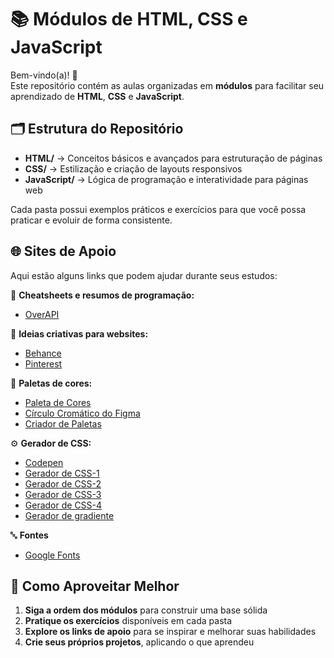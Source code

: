# 📚 Módulos de HTML, CSS e JavaScript  

Bem-vindo(a)! 👋  
Este repositório contém as aulas organizadas em **módulos** para facilitar seu aprendizado de **HTML**, **CSS** e **JavaScript**.  

## 🗂️ Estrutura do Repositório  
- **HTML/** → Conceitos básicos e avançados para estruturação de páginas  
- **CSS/** → Estilização e criação de layouts responsivos  
- **JavaScript/** → Lógica de programação e interatividade para páginas web  

Cada pasta possui exemplos práticos e exercícios para que você possa praticar e evoluir de forma consistente.  

## 🌐 Sites de Apoio  
Aqui estão alguns links que podem ajudar durante seus estudos:  

📖 **Cheatsheets e resumos de programação:**  
- [OverAPI](https://overapi.com/)  

🎨 **Ideias criativas para websites:**  
- [Behance](https://www.behance.net/)  
- [Pinterest](https://br.pinterest.com/)

🌈 **Paletas de cores:**  
- [Paleta de Cores](https://paletadecores.com/)  
- [Círculo Cromático do Figma](https://www.figma.com/pt-br/circulo-cromatico/)
- [Criador de Paletas](https://palettemaker.com/)

⚙️​ **Gerador de CSS:**
- [Codepen](https://codepen.io/)
- [Gerador de CSS-1](https://angrytools.com/css/animation/)
- [Gerador de CSS-2](https://cssgenerator.org/)
- [Gerador de CSS-3](https://webcode.tools/css-generator)
- [Gerador de CSS-4](https://css-generator.netlify.app/)
- [Gerador de gradiente](https://cssgradient.io/)


🔤  **Fontes**  
- [Google Fonts](https://fonts.google.com/)

## 🚀 Como Aproveitar Melhor  
1. **Siga a ordem dos módulos** para construir uma base sólida  
2. **Pratique os exercícios** disponíveis em cada pasta  
3. **Explore os links de apoio** para se inspirar e melhorar suas habilidades  
4. **Crie seus próprios projetos**, aplicando o que aprendeu  
